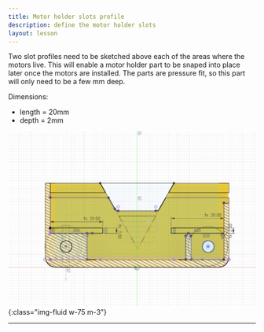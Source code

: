 ```yaml
---
title: Motor holder slots profile
description: define the motor holder slots
layout: lesson
---
```


Two slot profiles need to be sketched above each of the areas where the motors live. This will enable a motor holder part to be snaped into place later once the motors are installed. The parts are pressure fit, so this part will only need to be a few mm deep.

Dimensions:

* length = 20mm
* depth = 2mm

![Chassis motor holder slots Cad Drawing](assets/chassis_motor_holder_slots.png){:class="img-fluid w-75 m-3"}

---
